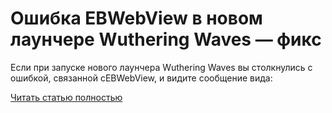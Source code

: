 # Ошибка EBWebView в новом лаунчере Wuthering Waves — фикс



Если при запуске нового лаунчера Wuthering Waves вы столкнулись с ошибкой, связанной сEBWebView, и видите сообщение вида:

[Читать статью полностью](https://xyberbara.com/gaming/ebwebview-ww/)
